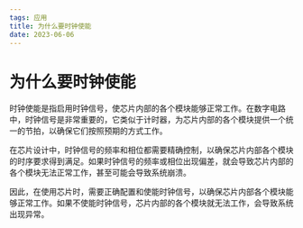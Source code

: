 ```yaml
---
tags: 应用
title: 为什么要时钟使能
date: 2023-06-06
---
```

# 为什么要时钟使能

时钟使能是指启用时钟信号，使芯片内部的各个模块能够正常工作。在数字电路中，时钟信号是非常重要的，它类似于计时器，为芯片内部的各个模块提供一个统一的节拍，以确保它们按照预期的方式工作。

在芯片设计中，时钟信号的频率和相位都需要精确控制，以确保芯片内部各个模块的时序要求得到满足。如果时钟信号的频率或相位出现偏差，就会导致芯片内部的各个模块无法正常工作，甚至可能会导致系统崩溃。

因此，在使用芯片时，需要正确配置和使能时钟信号，以确保芯片内部各个模块能够正常工作。如果不使能时钟信号，芯片内部的各个模块就无法工作，会导致系统出现异常。
